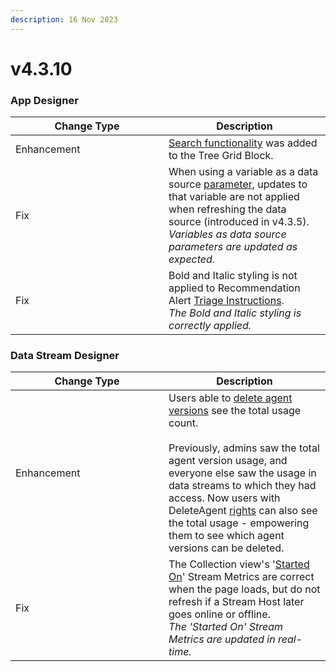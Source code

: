 ```yaml
---
description: 16 Nov 2023
---
```


# v4.3.10

### App Designer

<table><thead><tr><th width="229">Change Type</th><th>Description</th></tr></thead><tbody><tr><td>Enhancement</td><td><a href="../blocks/basic/tree-grid.md#common-properties-1">Search functionality</a> was added to the Tree Grid Block.</td></tr><tr><td>Fix</td><td>When using a variable as a data source <a href="../concepts/application/data-integration.md#parameters">parameter</a>, updates to that variable are not applied when refreshing the data source (introduced in v4.3.5).<br><em>Variables as data source parameters are updated as expected.</em> </td></tr><tr><td>Fix</td><td>Bold and Italic styling is not applied to Recommendation Alert <a href="../concepts/recommendation/recommendation-alert.md#triage-instructions">Triage Instructions</a>.<br><em>The Bold and Italic styling is correctly applied.</em></td></tr></tbody></table>

### Data Stream Designer

<table><thead><tr><th width="229">Change Type</th><th>Description</th></tr></thead><tbody><tr><td>Enhancement</td><td>Users able to <a href="../how-to-guides/agents/manage-agents.md#deleting-agent-versions">delete agent versions</a> see the total usage count.<br><br>Previously, admins saw the total agent version usage, and everyone else saw the usage in data streams to which they had access. Now users with DeleteAgent <a href="../administration/subscriptions-admin/manage-user-access.md#data-stream-designer-rights-and-roles">rights</a> can also see the total usage - empowering them to see which agent versions can be deleted.</td></tr><tr><td>Fix</td><td>The Collection view's '<a href="../how-to-guides/data-streams/use-stream-metrics.md#started-on">Started On</a>' Stream Metrics are correct when the page loads, but do not refresh if a Stream Host later goes online or offline. <br><em>The 'Started On' Stream Metrics are updated in real-time.</em></td></tr></tbody></table>
